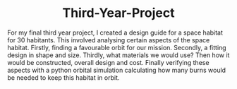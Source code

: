 <h1 align="center"> Third-Year-Project </h1>

For my final third year project, I created a design guide for a space habitat for 30 habitants. This involved analysing certain aspects of the space habitat. Firstly, finding a favourable orbit for our mission. Secondly, a fitting design in shape and size. Thirdly, what materials we would use? Then how it would be constructed, overall design and cost. Finally verifying these aspects with a python orbital simulation calculating how many burns would be needed to keep this habitat in orbit.

